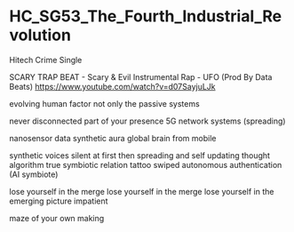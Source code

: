 # HC_SG53_The_Fourth_Industrial_Revolution
Hitech Crime Single

SCARY TRAP BEAT - Scary & Evil Instrumental Rap - UFO (Prod By Data Beats)
https://www.youtube.com/watch?v=d07SayjuLJk

evolving human factor
not only the passive systems

never disconnected
part of your presence
5G network systems (spreading)

nanosensor data
synthetic aura
global brain from mobile

synthetic voices 
silent at first
then spreading and self updating
thought algorithm 
true symbiotic relation
tattoo swiped 
autonomous 
authentication
(AI symbiote) 

lose yourself in the merge
lose yourself in the merge
lose yourself 
in the emerging picture
impatient

maze of your own making

